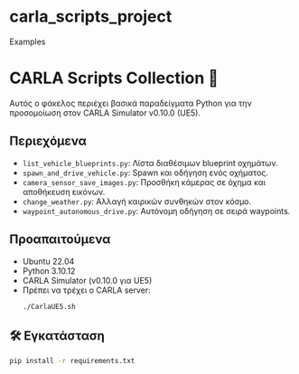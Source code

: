 # carla_scripts_project
Εxamples

# CARLA Scripts Collection 🚗

Αυτός ο φάκελος περιέχει βασικά παραδείγματα Python για την προσομοίωση στον CARLA Simulator v0.10.0 (UE5).

## Περιεχόμενα

- `list_vehicle_blueprints.py`: Λίστα διαθέσιμων blueprint οχημάτων.
- `spawn_and_drive_vehicle.py`: Spawn και οδήγηση ενός οχήματος.
- `camera_sensor_save_images.py`: Προσθήκη κάμερας σε όχημα και αποθήκευση εικόνων.
- `change_weather.py`: Αλλαγή καιρικών συνθηκών στον κόσμο.
- `waypoint_autonomous_drive.py`: Αυτόνομη οδήγηση σε σειρά waypoints.

## Προαπαιτούμενα

- Ubuntu 22.04
- Python 3.10.12
- CARLA Simulator (v0.10.0 για UE5)
- Πρέπει να τρέχει ο CARLA server:  
  ```bash
  ./CarlaUE5.sh

## 🛠️ Εγκατάσταση

```bash
pip install -r requirements.txt


